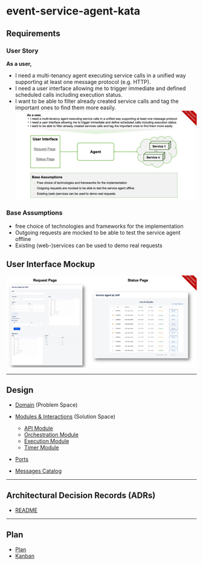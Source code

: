 # event-service-agent-kata

## Requirements

### User Story

**As a user,**

- I need a multi-tenancy agent executing service calls in a unified way supporting at least one message protocol (e.g. HTTP).
- I need a user interface allowing me to trigger immediate and defined scheduled calls including execution status.
- I want to be able to filter already created service calls and tag the important ones to find them more easily.
  ![User Story](./docs/design/user-story.jpeg)

### Base Assumptions

- free choice of technologies and frameworks for the implementation
- Outgoing requests are mocked to be able to test the service agent offline
- Existing (web-)services can be used to demo real requests

## User Interface Mockup

![User Interface Mockup](./docs/design/user-interface-mockup.jpeg)

---

## Design

- [Domain](./docs/design/domain.md) (Problem Space)
- [Modules & Interactions](./docs/design/modules-and-interactions.md) (Solution Space)

  - [API Module](./docs/design/modules/api.md)
  - [Orchestration Module](./docs/design/modules/orchestration.md)
  - [Execution Module](./docs/design/modules/execution.md)
  - [Timer Module](./docs/design/modules/timer.md)

- [Ports](./docs/design/ports.md)
- [Messages Catalog](./docs/design/messages.md)

---

## Architectural Decision Records (ADRs)

- [README](./docs/decisions/README.md)

---

## Plan

- [Plan](./docs/plan/plan.md)
- [Kanban](./docs/plan/kanban.md)
